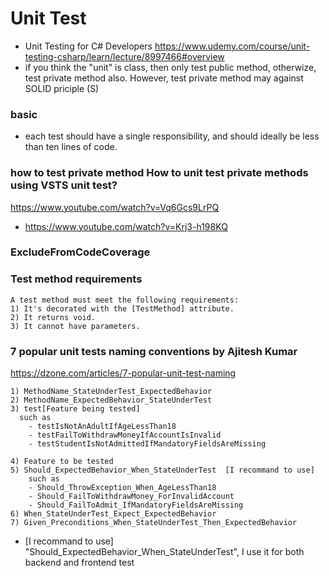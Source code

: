 # Unit Test
- Unit Testing for C# Developers https://www.udemy.com/course/unit-testing-csharp/learn/lecture/8997466#overview
- if you think the "unit" is class, then only test public method, otherwize, test private method also. However, test private method may against SOLID priciple (S)

### basic
- each test should have a single responsibility, and should ideally be less than ten lines of code. 


### how to test private method How to unit test private methods using VSTS unit test?
https://www.youtube.com/watch?v=Vq6Gcs9LrPQ
- https://www.youtube.com/watch?v=Krj3-h198KQ
### ExcludeFromCodeCoverage

### Test method requirements
  ```
  A test method must meet the following requirements:
  1) It's decorated with the [TestMethod] attribute.
  2) It returns void.
  3) It cannot have parameters.
  ```
### 7 popular unit tests naming conventions by Ajitesh Kumar
 https://dzone.com/articles/7-popular-unit-test-naming
  ```
  1) MethodName_StateUnderTest_ExpectedBehavior
  2) MethodName_ExpectedBehavior_StateUnderTest
  3) test[Feature being tested] 
    such as
      - testIsNotAnAdultIfAgeLessThan18
      - testFailToWithdrawMoneyIfAccountIsInvalid
      - testStudentIsNotAdmittedIfMandatoryFieldsAreMissing
   
  4) Feature to be tested
  5) Should_ExpectedBehavior_When_StateUnderTest  [I recommand to use]
      such as
      - Should_ThrowException_When_AgeLessThan18
      - Should_FailToWithdrawMoney_ForInvalidAccount
      - Should_FailToAdmit_IfMandatoryFieldsAreMissing
  6) When_StateUnderTest_Expect_ExpectedBehavior
  7) Given_Preconditions_When_StateUnderTest_Then_ExpectedBehavior
   ```
- [I recommand to use] "Should_ExpectedBehavior_When_StateUnderTest", I use it for both backend and frontend test
